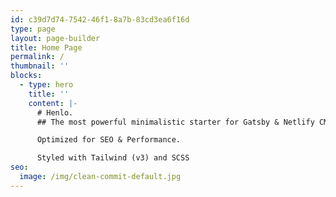 ```yaml
---
id: c39d7d74-7542-46f1-8a7b-83cd3ea6f16d
type: page
layout: page-builder
title: Home Page
permalink: /
thumbnail: ''
blocks:
  - type: hero
    title: ''
    content: |-
      # Henlo.
      ## The most powerful minimalistic starter for Gatsby & Netlify CMS. 

      Optimized for SEO & Performance.

      Styled with Tailwind (v3) and SCSS
seo:
  image: /img/clean-commit-default.jpg
---
```


